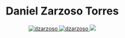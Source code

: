 <h1 align="center">Daniel Zarzoso Torres</h1>

<p align="center">
    <a href="https://in.linkedin.com/in/dzarzoso" target="blank">
        <img src="https://img.shields.io/badge/-LinkedIn-blue?style=flat&logo=Linkedin&logoColor=white"
            alt="dzarzoso" />
    </a>
    <a href="https://github.com/danizt" target="blank">
        <img src="https://img.shields.io/badge/-Github-000?style=flat&logo=Github&logoColor=white" alt="dzarzoso" />
    </a>
    <a href="https://twitter.com/danizt9" target="blank">
        <img src="https://img.shields.io/badge/-Twitter-0078D4?style=flat&logo=Twitter&logoColor=white" />
    </a>
</p>
